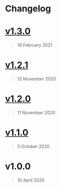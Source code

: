 # Changelog

# [v1.3.0](https://github.com/hairibar/Hairibar.Ragdoll/compare/v1.2.1...v1.3.0)

> 18 February 2021







# [v1.2.1](https://github.com/hairibar/Hairibar.Ragdoll/compare/v1.2.0...v1.2.1)

> 12 November 2020







# [v1.2.0](https://github.com/hairibar/Hairibar.Ragdoll/compare/v1.1.0...v1.2.0)

> 11 November 2020







# [v1.1.0](https://github.com/hairibar/Hairibar.Ragdoll/compare/v1.0.0...v1.1.0)

> 5 October 2020







# v1.0.0

> 10 April 2020







